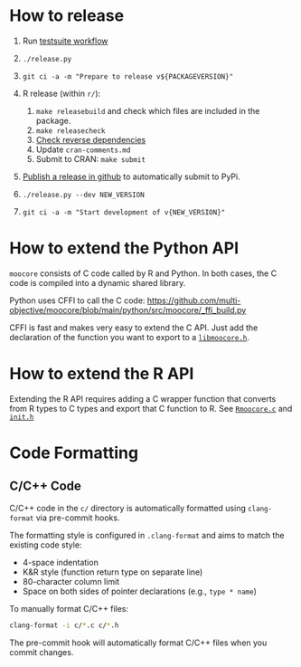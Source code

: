 
How to release
==============

1. Run [testsuite workflow](https://github.com/multi-objective/testsuite/actions/workflows/moocore.yml)

1. `./release.py`

1. `git ci -a -m "Prepare to release v${PACKAGEVERSION}"`

1. R release (within `r/`):

    1. `make releasebuild` and check which files are included in the package.
    1. `make releasecheck`
    1. [Check reverse dependencies](https://github.com/multi-objective/moocore/actions/workflows/revdepcheck.yml)
    1. Update `cran-comments.md`
    1. Submit to CRAN: `make submit`

1. [Publish a release in github](https://github.com/multi-objective/moocore/releases/new) to automatically submit to PyPi.

1. `./release.py --dev NEW_VERSION`

1. `git ci -a -m "Start development of v{NEW_VERSION}"`


How to extend the Python API
============================

`moocore` consists of C code called by R and Python. In both cases, the C code is compiled into a dynamic shared library.

Python uses CFFI to call the C code: https://github.com/multi-objective/moocore/blob/main/python/src/moocore/_ffi_build.py

CFFI is fast and makes very easy to extend the C API.  Just add the declaration of the function you want to export to a [`libmoocore.h`](https://github.com/multi-objective/moocore/blob/main/python/src/moocore/libmoocore.h).


How to extend the R API
=======================

Extending the R API requires adding a C wrapper function that converts from R types to C types and export that C function to R. See [`Rmoocore.c`](https://github.com/multi-objective/moocore/blob/main/r/src/Rmoocore.c) and [`init.h`](https://github.com/multi-objective/moocore/blob/main/r/src/init.h)


Code Formatting
===============

C/C++ Code
----------

C/C++ code in the `c/` directory is automatically formatted using `clang-format` via pre-commit hooks.

The formatting style is configured in `.clang-format` and aims to match the existing code style:
- 4-space indentation
- K&R style (function return type on separate line)
- 80-character column limit
- Space on both sides of pointer declarations (e.g., `type * name`)

To manually format C/C++ files:

```bash
clang-format -i c/*.c c/*.h
```

The pre-commit hook will automatically format C/C++ files when you commit changes.
